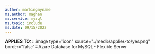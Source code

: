 ```yaml
---
author: markingmyname
ms.author: maghan
ms.service: mysql
ms.topic: include
ms.date: 09/15/2022
---
```


**APPLIES TO:** :::image type="icon" source="../media/applies-to/yes.png" border="false":::Azure Database for MySQL - Flexible Server 